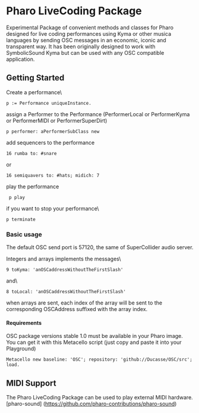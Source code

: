 # Pharo LiveCoding Package #

Experimental Package of convenient methods and classes for Pharo designed for live coding performances using Kyma
or other musica languages by sending OSC messages in an economic, iconic and transparent way.
It has been originally designed to work with SymbolicSound Kyma but can be used with any OSC compatible application.

## Getting Started ##
Create a performance\
```Smalltalk
p := Performance uniqueInstance.
```
assign a Performer to the Performance (PerformerLocal or PerformerKyma or PerformerMIDI or PerformerSuperDirt)
```Smalltalk
p performer: aPerformerSubClass new
```
add sequencers to the performance
```Smalltalk
16 rumba to: #snare
```
or
```Smalltalk
16 semiquavers to: #hats; midich: 7
```

play the performance
```Smalltalk
 p play
```
if you want to stop your performance\
```Smalltalk
p terminate
```

### Basic usage ###
The default OSC send port is 57120, the same of SuperCollider audio server.

Integers and arrays implements the messages\
```Smalltalk
9 toKyma: 'anOSCaddressWithoutTheFirstSlash'
```
and\
``` Smalltalk
8 toLocal: 'anOSCaddressWithoutTheFirstSlash'
```
when arrays are sent, each index of the array will be sent to the corresponding OSCAddress suffixed with the array index.

#### Requirements ####

OSC package versions stable 1.0 must be available in your Pharo image. 
You can get it with this Metacello script (just copy and paste it into your Playground)

``` Smalltalk
Metacello new baseline: 'OSC'; repository: 'github://Ducasse/OSC/src'; load.
```
## MIDI Support ##
The Pharo LiveCoding Package can be used to play external MIDI hardware. 
[pharo-sound] (https://github.com/pharo-contributions/pharo-sound)
